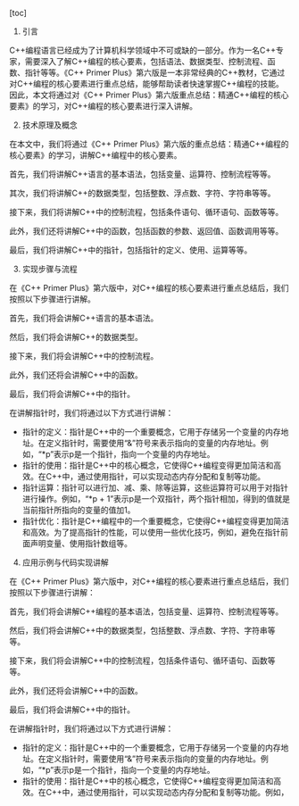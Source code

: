 
[toc]                    
                
                
1. 引言

C++编程语言已经成为了计算机科学领域中不可或缺的一部分。作为一名C++专家，需要深入了解C++编程的核心要素，包括语法、数据类型、控制流程、函数、指针等等。《C++ Primer Plus》第六版是一本非常经典的C++教材，它通过对C++编程的核心要素进行重点总结，能够帮助读者快速掌握C++编程的技能。因此，本文将通过对《C++ Primer Plus》第六版重点总结：精通C++编程的核心要素》的学习，对C++编程的核心要素进行深入讲解。

2. 技术原理及概念

在本文中，我们将通过《C++ Primer Plus》第六版的重点总结：精通C++编程的核心要素》的学习，讲解C++编程中的核心要素。

首先，我们将讲解C++语言的基本语法，包括变量、运算符、控制流程等等。

其次，我们将讲解C++的数据类型，包括整数、浮点数、字符、字符串等等。

接下来，我们将讲解C++中的控制流程，包括条件语句、循环语句、函数等等。

此外，我们还将讲解C++中的函数，包括函数的参数、返回值、函数调用等等。

最后，我们将讲解C++中的指针，包括指针的定义、使用、运算等等。

3. 实现步骤与流程

在《C++ Primer Plus》第六版中，对C++编程的核心要素进行重点总结后，我们按照以下步骤进行讲解。

首先，我们将会讲解C++语言的基本语法。

然后，我们将会讲解C++的数据类型。

接下来，我们将会讲解C++中的控制流程。

此外，我们还将会讲解C++中的函数。

最后，我们将会讲解C++中的指针。

在讲解指针时，我们将通过以下方式进行讲解：

- 指针的定义：指针是C++中的一个重要概念，它用于存储另一个变量的内存地址。在定义指针时，需要使用“&”符号来表示指向的变量的内存地址。例如，“*p”表示p是一个指针，指向一个变量的内存地址。
- 指针的使用：指针是C++中的核心概念，它使得C++编程变得更加简洁和高效。在C++中，通过使用指针，可以实现动态内存分配和复制等功能。
- 指针运算：指针可以进行加、减、乘、除等运算，这些运算符可以用于对指针进行操作。例如，“*p + 1”表示p是一个双指针，两个指针相加，得到的值就是当前指针所指向的变量的值加1。
- 指针优化：指针是C++编程中的一个重要概念，它使得C++编程变得更加简洁和高效。为了提高指针的性能，可以使用一些优化技巧，例如，避免在指针前面声明变量、使用指针数组等。

4. 应用示例与代码实现讲解

在《C++ Primer Plus》第六版中，对C++编程的核心要素进行重点总结后，我们按照以下步骤进行讲解：

首先，我们将会讲解C++编程的基本语法，包括变量、运算符、控制流程等等。

然后，我们将会讲解C++中的数据类型，包括整数、浮点数、字符、字符串等等。

接下来，我们将会讲解C++中的控制流程，包括条件语句、循环语句、函数等等。

此外，我们还将会讲解C++中的函数。

最后，我们将会讲解C++中的指针。

在讲解指针时，我们将通过以下方式进行讲解：

- 指针的定义：指针是C++中的一个重要概念，它用于存储另一个变量的内存地址。在定义指针时，需要使用“&”符号来表示指向的变量的内存地址。例如，“*p”表示p是一个指针，指向一个变量的内存地址。
- 指针的使用：指针是C++中的核心概念，它使得C++编程变得更加简洁和高效。在C++中，通过使用指针，可以实现动态内存分配和复制等功能。例如，

